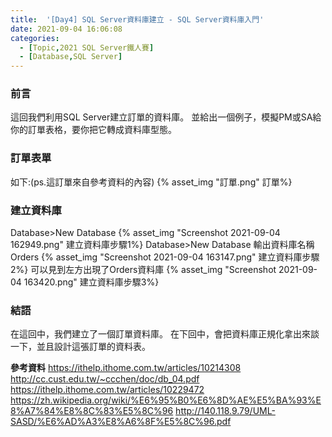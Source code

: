 ```yaml
---
title:  '[Day4] SQL Server資料庫建立 - SQL Server資料庫入門'
date: 2021-09-04 16:06:08
categories:
  - [Topic,2021 SQL Server鐵人賽]
  - [Database,SQL Server]
---
```


### 前言
這回我們利用SQL Server建立訂單的資料庫。
並給出一個例子，模擬PM或SA給你的訂單表格，要你把它轉成資料庫型態。

### 訂單表單
如下:(ps.這訂單來自參考資料的內容)
{% asset_img "訂單.png" 訂單%}

### 建立資料庫
Database>New Database
{% asset_img "Screenshot 2021-09-04 162949.png" 建立資料庫步驟1%}
Database>New Database
輸出資料庫名稱Orders
{% asset_img "Screenshot 2021-09-04 163147.png" 建立資料庫步驟2%}
可以見到左方出現了Orders資料庫
{% asset_img "Screenshot 2021-09-04 163420.png" 建立資料庫步驟3%}


### 結語
在這回中，我們建立了一個訂單資料庫。
在下回中，會把資料庫正規化拿出來談一下，並且設計這張訂單的資料表。


**參考資料**
https://ithelp.ithome.com.tw/articles/10214308
http://cc.cust.edu.tw/~ccchen/doc/db_04.pdf
https://ithelp.ithome.com.tw/articles/10229472
https://zh.wikipedia.org/wiki/%E6%95%B0%E6%8D%AE%E5%BA%93%E8%A7%84%E8%8C%83%E5%8C%96
http://140.118.9.79/UML-SASD/%E6%AD%A3%E8%A6%8F%E5%8C%96.pdf
